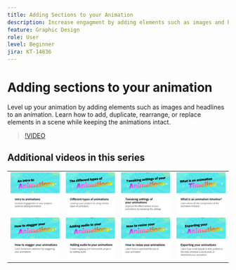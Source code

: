 ```yaml
---
title: Adding Sections to your Animation
description: Increase engagment by adding elements such as images and headlines to an animation
feature: Graphic Design
role: User
level: Beginner
jira: KT-14836
---
```

# Adding sections to your animation

Level up your animation by adding elements such as images and headlines to an animation. Learn how to add, duplicate, rearrange, or replace elements in a scene while keeping the animations intact.

>[!VIDEO](https://video.tv.adobe.com/v/3426982?quality=12&learn=on&hidetitle=true)

## Additional videos in this series

<table style="table-layout:fixed">
<tr>
   <td>
         <a href="intro-animation.md">
            <img alt="Intro to animations" src="assets/intro-animations.png" />
         </a>
   </td>
  <td>
         <a href="different-types-animation.md">
            <img alt="Different types of animations" src="assets/different-animations.png" />
         </a>
   </td>
   <td>
         <a href="tweak-animation.md">
            <img alt="Tweaking the settings of your animations" src="assets/tweaking-settings.png" />
         </a>
   </td>
   <td>
         <a href="animation-timeline.md">
            <img alt="What is the animation timeline?" src="assets/what-is-animation-timeline.png" />
         </a>
   </td>
</tr>
<tr>
    <td>
         <a href="stagger-animations.md">
            <img alt="How to stagger your animations" src="assets/stagger-animations.png" />
         </a>
   </td>
   <td>
         <a href="audio-animation.md">
            <img alt="Adding audio to your animations" src="assets/add-audio.png" />
         </a>
   </td>
   <td>
         <a href="resize-animations.md">
            <img alt="How to resize your animations" src="assets/resize-animations.png" />
         </a>
   </td>
   <td>
         <a href="export-animations.md">
            <img alt="Exporting your animations" src="assets/exporting-animations.png" />
         </a>
   </td>
</tr>
</table>

